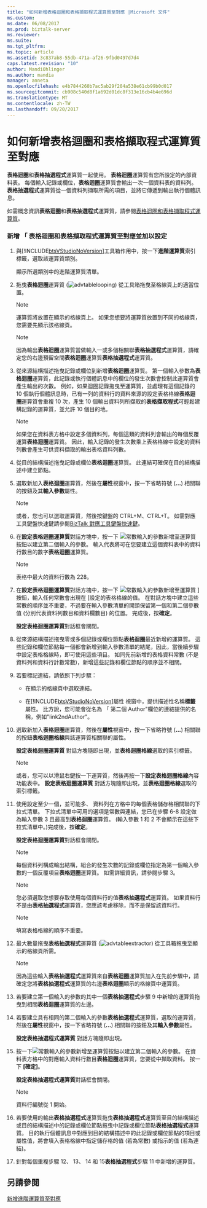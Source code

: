 ```yaml
---
title: "如何新增表格迴圈和表格擷取程式運算質至對應 |Microsoft 文件"
ms.custom: 
ms.date: 06/08/2017
ms.prod: biztalk-server
ms.reviewer: 
ms.suite: 
ms.tgt_pltfrm: 
ms.topic: article
ms.assetid: 3c837ab8-55db-471a-af26-9fbd0497d7d4
caps.latest.revision: "10"
author: MandiOhlinger
ms.author: mandia
manager: anneta
ms.openlocfilehash: e4b7844260b7ac5ab29f204a538e61cb99b0d017
ms.sourcegitcommit: cb908c540d8f1a692d01dc8f313e16cb4b4e696d
ms.translationtype: MT
ms.contentlocale: zh-TW
ms.lasthandoff: 09/20/2017
---
```

# <a name="how-to-add-table-looping-and-table-extractor-functoids-to-a-map"></a>如何新增表格迴圈和表格擷取程式運算質至對應
**表格迴圈**和**表格抽選程式**運算質一起使用。 **表格迴圈**運算質有您所設定的內部資料表。 每個輸入記錄或欄位，**表格迴圈**運算質會輸出一次一個資料表的資料列。 **表格抽選程式**運算質從一個資料列擷取所需的項目，並將它傳遞到輸出執行個體訊息。  
  
 如需概念資訊**表格迴圈**和**表格抽選程式**運算質，請參閱[表格迴圈和表格擷取程式運算質](../core/table-looping-and-table-extractor-functoids.md)。  
  
### <a name="to-add-the-table-looping-and-table-extractor-functoids-to-a-map-and-configure-them"></a>新增 「 表格迴圈和表格擷取程式運算質至對應並加以設定  
  
1.  與[!INCLUDE[btsVStudioNoVersion](../includes/btsvstudionoversion-md.md)]工具箱作用中，按一下**進階運算質**索引標籤，選取該運算質類別。  
  
     顯示所選類別中的進階運算質清單。  
  
2.  拖曳**表格迴圈**運算質 (![](../core/media/advtablelooping.gif "advtablelooping")) 從工具箱拖曳至格線頁上的適當位置。  
  
    > [!NOTE]
    >  運算質將放置在顯示的格線頁上。 如果您想要將運算質放置到不同的格線頁，您需要先顯示該格線頁。  
  
    > [!NOTE]
    >  因為輸出**表格迴圈**運算質當做輸入一或多個相關聯**表格抽選程式**運算質，請確定您的右邊預留空間**表格迴圈**運算質**表格抽選程式**運算質。  
  
3.  從來源結構描述拖曳記錄或欄位到新增**表格迴圈**運算質。 第一個輸入參數為**表格迴圈**運算質，此記錄或執行個體訊息中的欄位的發生次數會控制此運算質會產生輸出的次數。 例如，如果迴圈記錄拖曳至運算質，並處理有這個記錄的 10 個執行個體訊息時，已有一列的資料行的資料來源的設定表格格線**表格迴圈**運算質會重複 10 次，產生 10 個輸出資料列所擷取的**表格擷取程式**可輕鬆建構記錄的運算質，並允許 10 個目的地。  
  
    > [!NOTE]
    >  如果您在資料表方格中設定多個資料列，每個這類的資料列會輸出的每個反覆運算**表格迴圈**運算質。 因此，輸入記錄的發生次數乘上表格格線中設定的資料列數會產生可供資料擷取的輸出表格資料列數。  
  
4.  從目的結構描述拖曳記錄或欄位**表格迴圈**運算質。 此連結可確保在目的結構描述中建立節點。  
  
5.  選取新加入**表格迴圈**運算質，然後在**屬性**視窗中，按一下省略符號 (**...**) 相關聯的按鈕及其**輸入參數**屬性。  
  
    > [!NOTE]
    >  或者，您也可以選取運算質，然後按鍵盤的 CTRL+M、CTRL+T。 如需對應工具鍵盤快速鍵請參閱[BizTalk 對應工具鍵盤快速鍵](../core/biztalk-mapper-keyboard-shortcuts.md)。  
  
6.  在**設定表格迴圈運算質**對話方塊中，按一下 ![常數輸入的參數新增至運算質](../core/media/add-input-parameters.gif "Add_input_parameters")按鈕以建立第二個輸入的參數。 輸入代表將可在您要建立這個資料表中的資料行數目的數字**表格迴圈**運算質。  
  
    > [!NOTE]
    >  表格中最大的資料行數為 228。  
  
7.  在**設定表格迴圈運算質**對話方塊中，按一下 ![常數輸入的參數新增至運算質](../core/media/add-input-parameters.gif "Add_input_parameters") ] 按鈕，輸入任何常數會出現在 [設定的表格格線的值。 在對話方塊中建立這些常數的順序並不重要，不過要在輸入參數清單的開頭保留第一個和第二個參數值 (分別代表資料列數目和資料欄數目) 的位置。 完成後，按**確定**。  
  
     **設定表格迴圈運算質**對話框會關閉。  
  
8.  從來源結構描述拖曳零或多個記錄或欄位節點**表格迴圈**最近新增的運算質。 這些記錄和欄位節點每一個都會新增到輸入參數清單的結尾，因此，當後續步驟中設定表格格線時，即可使用這些項目。 如同先前新增的表格資料常數 (不是資料列和資料行計數常數)，新增這些記錄和欄位節點的順序並不相關。  
  
9. 若要標記連結，請依照下列步驟：  
  
    -   在顯示的格線頁中選取連結。  
  
    -   在[!INCLUDE[btsVStudioNoVersion](../includes/btsvstudionoversion-md.md)]屬性 視窗中，提供描述性名稱**標籤**屬性。 比方說，您可能會從名為 「 第二個 Author"欄位的連結提供的名稱，例如"link2ndAuthor"。  
  
10. 選取新加入**表格迴圈**運算質，然後在**屬性**視窗中，按一下省略符號 (**...**) 相關聯的按鈕**表格迴圈格線**與該運算質相關聯的屬性。  
  
     **設定表格迴圈運算質** 對話方塊隨即出現，並**表格迴圈格線**選取的索引標籤。  
  
    > [!NOTE]
    >  或者，您可以以滑鼠右鍵按一下運算質，然後再按一下**設定表格迴圈格線**內容功能表中。 **設定表格迴圈運算質** 對話方塊隨即出現，並**表格迴圈格線**選取的索引標籤。  
  
11. 使用設定至少一個，並可能多、 資料列在方格中的每個表格儲存格相關聯的下拉式清單。 下拉式清單中可用的選項是常數與連結，您已在步驟 6-8 設定做為輸入參數 3 且最高到**表格迴圈**運算質。 (輸入參數 1 和 2 不會顯示在這些下拉式清單中。)完成後，按**確定**。  
  
     **設定表格迴圈運算質**對話框會關閉。  
  
    > [!NOTE]
    >  每個資料列構成輸出結構，組合的發生次數的記錄或欄位指定為第一個輸入參數的一個反覆項目**表格迴圈**運算質。 如需詳細資訊，請參閱步驟 3。  
  
    > [!NOTE]
    >  您必須選取您想要存取使用每個資料行的值**表格抽選程式**運算質。 如果資料行不是由**表格抽選程式**運算質，您應該考慮移除，而不是保留該資料行。  
  
    > [!NOTE]
    >  填寫表格格線的順序不重要。  
  
12. 最大數量拖曳**表格抽選程式**運算質 (![](../core/media/advtableextractor.gif "advtableextractor")) 從工具箱拖曳至顯示的格線頁所需。  
  
    > [!NOTE]
    >  因為這些輸入**表格抽選程式**運算質來自**表格迴圈**運算質加入在先前步驟中，請確定您將**表格抽選程式**運算質的右邊**表格迴圈**顯示的格線頁中運算質。  
  
13. 若要建立第一個輸入的參數的其中一個**表格抽選程式**步驟 9 中新增的運算質拖曳到相關**表格迴圈**運算質的左邊。  
  
14. 若要建立具有相同的第二個輸入的參數**表格抽選程式**運算質，選取的運算質，然後在**屬性**視窗中，按一下省略符號 (**...**) 相關聯的按鈕及其**輸入參數**屬性。  
  
     **設定表格抽選程式運算質** 對話方塊隨即出現。  
  
15. 按一下![常數輸入的參數新增至運算質](../core/media/add-input-parameters.gif "Add_input_parameters")按鈕以建立第二個輸入的參數。 在資料表方格中的對應輸入資料行數目**表格迴圈**運算質，您要從中擷取資料。 按一下 **[確定]**。  
  
     **設定表格抽選程式運算質**對話框會關閉。  
  
    > [!NOTE]
    >  資料行編號從 1 開始。  
  
16. 若要使用的輸出**表格抽選程式**運算質拖曳**表格抽選程式**運算質至目的結構描述或目的結構描述中的記錄或欄位節點拖曳中記錄或欄位節點**表格抽選程式**運算質。 目的執行個體訊息中對應到目的結構描述中的此記錄或欄位節點的項目或屬性值，將會填入表格格線中指定儲存格的值 (若為常數) 或指示的值 (若為連結)。  
  
17. 針對每個重複步驟 12、 13、 14 和 15**表格抽選程式**步驟 11 中新增的運算質。  
  
## <a name="see-also"></a>另請參閱  
 [新增進階運算質至對應](../core/adding-advanced-functoids-to-a-map.md)